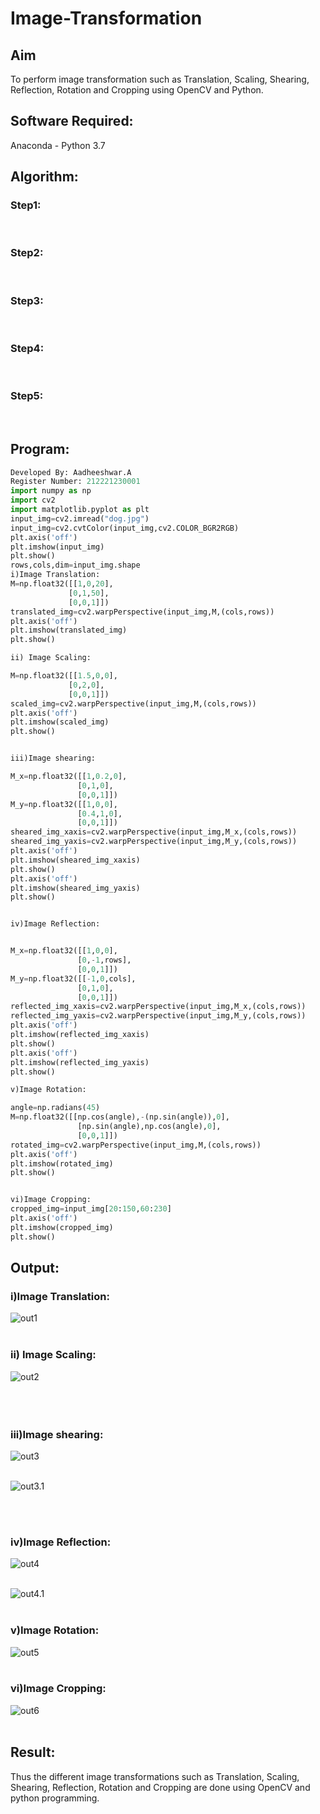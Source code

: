 # Image-Transformation
## Aim
To perform image transformation such as Translation, Scaling, Shearing, Reflection, Rotation and Cropping using OpenCV and Python.

## Software Required:
Anaconda - Python 3.7

## Algorithm:
### Step1:
<br>

### Step2:
<br>

### Step3:
<br>

### Step4:
<br>

### Step5:
<br>

## Program:
```python
Developed By: Aadheeshwar.A
Register Number: 212221230001
import numpy as np
import cv2
import matplotlib.pyplot as plt
input_img=cv2.imread("dog.jpg")
input_img=cv2.cvtColor(input_img,cv2.COLOR_BGR2RGB)
plt.axis('off')
plt.imshow(input_img)
plt.show()
rows,cols,dim=input_img.shape
i)Image Translation:
M=np.float32([[1,0,20],
             [0,1,50],
             [0,0,1]])
translated_img=cv2.warpPerspective(input_img,M,(cols,rows))
plt.axis('off')
plt.imshow(translated_img)
plt.show()

ii) Image Scaling:

M=np.float32([[1.5,0,0],
             [0,2,0],
             [0,0,1]])
scaled_img=cv2.warpPerspective(input_img,M,(cols,rows))
plt.axis('off')
plt.imshow(scaled_img)
plt.show()


iii)Image shearing:

M_x=np.float32([[1,0.2,0],
               [0,1,0],
               [0,0,1]])
M_y=np.float32([[1,0,0],
               [0.4,1,0],
               [0,0,1]])
sheared_img_xaxis=cv2.warpPerspective(input_img,M_x,(cols,rows))
sheared_img_yaxis=cv2.warpPerspective(input_img,M_y,(cols,rows))
plt.axis('off')
plt.imshow(sheared_img_xaxis)
plt.show()
plt.axis('off')
plt.imshow(sheared_img_yaxis)
plt.show()


iv)Image Reflection:


M_x=np.float32([[1,0,0],
               [0,-1,rows],
               [0,0,1]])
M_y=np.float32([[-1,0,cols],
               [0,1,0],
               [0,0,1]])
reflected_img_xaxis=cv2.warpPerspective(input_img,M_x,(cols,rows))
reflected_img_yaxis=cv2.warpPerspective(input_img,M_y,(cols,rows))
plt.axis('off')
plt.imshow(reflected_img_xaxis)
plt.show()
plt.axis('off')
plt.imshow(reflected_img_yaxis)
plt.show()

v)Image Rotation:

angle=np.radians(45)
M=np.float32([[np.cos(angle),-(np.sin(angle)),0],
               [np.sin(angle),np.cos(angle),0],
               [0,0,1]])
rotated_img=cv2.warpPerspective(input_img,M,(cols,rows))
plt.axis('off')
plt.imshow(rotated_img)
plt.show()


vi)Image Cropping:
cropped_img=input_img[20:150,60:230]
plt.axis('off')
plt.imshow(cropped_img)
plt.show()


```
## Output:
### i)Image Translation:
![out1](out1.PNG)
<br>
<br>


### ii) Image Scaling:
![out2](out2.PNG)
<br>
<br>
<br>
<br>


### iii)Image shearing:
![out3](out3.1.PNG)
<br>
<br>

![out3.1](out3.2.PNG)

<br>
<br>


### iv)Image Reflection:
![out4](out4.1.PNG)
<br>
<br>

![out4.1](out4.2.PNG)
<br>
<br>



### v)Image Rotation:
![out5](out5.PNG)
<br>
<br>




### vi)Image Cropping:
![out6](out6.PNG)
<br>
<br>



## Result: 

Thus the different image transformations such as Translation, Scaling, Shearing, Reflection, Rotation and Cropping are done using OpenCV and python programming.
